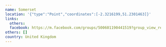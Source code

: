 ```yaml
---
name: Somerset
location: '{"type":"Point","coordinates":[-2.3216199,51.2301463]}'
links:
  others: 
  facebook: https://m.facebook.com/groups/500601190441519?group_view_referrer=profile_browser
others: []
country: United Kingdom
---
```

